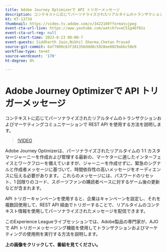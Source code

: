 ```yaml
---
title: Adobe Journey Optimizerで API トリガーメッセージ
description: コンテキストに応じてパーソナライズされたリアルタイムのトランザクションおよびマーケティングコミュニケーションで REST API を使用する方法を説明します。
kt: KT-13734
thumbnail: https://video.tv.adobe.com/v/3422169?format=jpeg
event-cta-url-live: https://www.youtube.com/watch?v=eC51g4bf81s
event-cta-url-reg: null
event-start-time: 2023-8-23 08:00-7
event-guests: Siddharth Jain,Nikhil Sharma,Chetan Prasad
source-git-commit: 6af7809c63f101356ddd8c5928ee8029abbc58e9
workflow-type: tm+mt
source-wordcount: '170'
ht-degree: 0%

---
```


# Adobe Journey Optimizerで API トリガーメッセージ

コンテキストに応じてパーソナライズされたリアルタイムのトランザクションおよびマーケティングコミュニケーションで REST API を使用する方法を説明します。

>[!VIDEO](https://video.tv.adobe.com/v/3422169/?learn=on)

Adobe Journey Optimizerは、パーソナライズされたリアルタイムの 1:1 カスタマージャーニーを作成および管理する最新の、マーケターに適したインターフェイスとワークフローを備えていますが、ジャーニーを作成せずに、緊急のシグナルと作成者メッセージに基づいて、時間依存性の高いメッセージをオーディエンスに伝える必要があります。 これらのメッセージには、パスワードのリセット、1 回限りのコード、スポーツファンの購読者ベースに対するゲーム後の更新などが含まれます。

API トリガーキャンペーンを使用すると、企業はキャンペーンを設定し、それを複数回使用して、REST API 経由でトリガーすることで、リアルタイムのコンテキスト情報を使用してパーソナライズされたメッセージを配信できます。

このExperience Leagueライブセッションでは、Adobe製品の専門家が、AJO で API トリガーメッセージング機能を使用してトランザクションおよびマーケティングの使用例を実行する方法を説明します。

**上の画像をクリックして、番組を見てください。**

